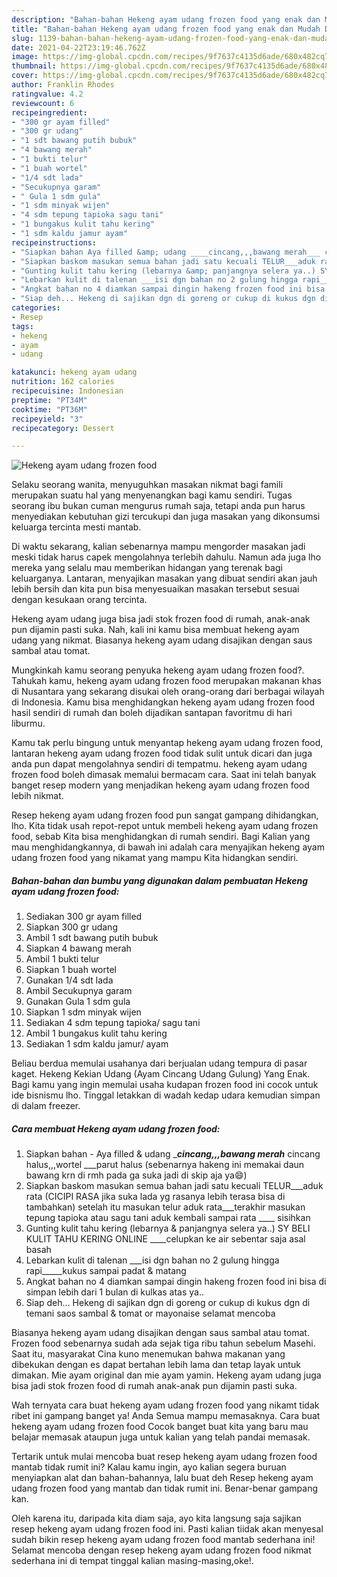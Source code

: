 ```yaml
---
description: "Bahan-bahan Hekeng ayam udang frozen food yang enak dan Mudah Dibuat"
title: "Bahan-bahan Hekeng ayam udang frozen food yang enak dan Mudah Dibuat"
slug: 1139-bahan-bahan-hekeng-ayam-udang-frozen-food-yang-enak-dan-mudah-dibuat
date: 2021-04-22T23:19:46.762Z
image: https://img-global.cpcdn.com/recipes/9f7637c4135d6ade/680x482cq70/hekeng-ayam-udang-frozen-food-foto-resep-utama.jpg
thumbnail: https://img-global.cpcdn.com/recipes/9f7637c4135d6ade/680x482cq70/hekeng-ayam-udang-frozen-food-foto-resep-utama.jpg
cover: https://img-global.cpcdn.com/recipes/9f7637c4135d6ade/680x482cq70/hekeng-ayam-udang-frozen-food-foto-resep-utama.jpg
author: Franklin Rhodes
ratingvalue: 4.2
reviewcount: 6
recipeingredient:
- "300 gr ayam filled"
- "300 gr udang"
- "1 sdt bawang putih bubuk"
- "4 bawang merah"
- "1 bukti telur"
- "1 buah wortel"
- "1/4 sdt lada"
- "Secukupnya garam"
- " Gula 1 sdm gula"
- "1 sdm minyak wijen"
- "4 sdm tepung tapioka sagu tani"
- "1 bungakus kulit tahu kering"
- "1 sdm kaldu jamur ayam"
recipeinstructions:
- "Siapkan bahan Aya filled &amp; udang ____cincang,,,bawang merah___ cincang halus,,,wortel ___parut halus (sebenarnya hakeng ini memakai daun bawang krn di rmh pada ga suka jadi di skip aja ya😄)"
- "Siapkan baskom masukan semua bahan jadi satu kecuali TELUR___aduk rata (CICIPI RASA jika suka lada yg rasanya lebih terasa bisa di tambahkan) setelah itu masukan telur aduk rata___terakhir masukan tepung tapioka atau sagu tani aduk kembali sampai rata ____ sisihkan"
- "Gunting kulit tahu kering (lebarnya &amp; panjangnya selera ya..) SY BELI KULIT TAHU KERING ONLINE ____celupkan ke air sebentar saja asal basah"
- "Lebarkan kulit di talenan ___isi dgn bahan no 2 gulung hingga rapi_____kukus sampai padat &amp; matang"
- "Angkat bahan no 4 diamkan sampai dingin hakeng frozen food ini bisa di simpan lebih dari 1 bulan di kulkas atas ya.."
- "Siap deh... Hekeng di sajikan dgn di goreng or cukup di kukus dgn di temani saos sambal &amp; tomat or mayonaise selamat mencoba"
categories:
- Resep
tags:
- hekeng
- ayam
- udang

katakunci: hekeng ayam udang 
nutrition: 162 calories
recipecuisine: Indonesian
preptime: "PT34M"
cooktime: "PT36M"
recipeyield: "3"
recipecategory: Dessert

---
```



![Hekeng ayam udang frozen food](https://img-global.cpcdn.com/recipes/9f7637c4135d6ade/680x482cq70/hekeng-ayam-udang-frozen-food-foto-resep-utama.jpg)

Selaku seorang wanita, menyuguhkan masakan nikmat bagi famili merupakan suatu hal yang menyenangkan bagi kamu sendiri. Tugas seorang ibu bukan cuman mengurus rumah saja, tetapi anda pun harus menyediakan kebutuhan gizi tercukupi dan juga masakan yang dikonsumsi keluarga tercinta mesti mantab.

Di waktu  sekarang, kalian sebenarnya mampu mengorder masakan jadi meski tidak harus capek mengolahnya terlebih dahulu. Namun ada juga lho mereka yang selalu mau memberikan hidangan yang terenak bagi keluarganya. Lantaran, menyajikan masakan yang dibuat sendiri akan jauh lebih bersih dan kita pun bisa menyesuaikan masakan tersebut sesuai dengan kesukaan orang tercinta. 

Hekeng ayam udang juga bisa jadi stok frozen food di rumah, anak-anak pun dijamin pasti suka. Nah, kali ini kamu bisa membuat hekeng ayam udang yang nikmat. Biasanya hekeng ayam udang disajikan dengan saus sambal atau tomat.

Mungkinkah kamu seorang penyuka hekeng ayam udang frozen food?. Tahukah kamu, hekeng ayam udang frozen food merupakan makanan khas di Nusantara yang sekarang disukai oleh orang-orang dari berbagai wilayah di Indonesia. Kamu bisa menghidangkan hekeng ayam udang frozen food hasil sendiri di rumah dan boleh dijadikan santapan favoritmu di hari liburmu.

Kamu tak perlu bingung untuk menyantap hekeng ayam udang frozen food, lantaran hekeng ayam udang frozen food tidak sulit untuk dicari dan juga anda pun dapat mengolahnya sendiri di tempatmu. hekeng ayam udang frozen food boleh dimasak memalui bermacam cara. Saat ini telah banyak banget resep modern yang menjadikan hekeng ayam udang frozen food lebih nikmat.

Resep hekeng ayam udang frozen food pun sangat gampang dihidangkan, lho. Kita tidak usah repot-repot untuk membeli hekeng ayam udang frozen food, sebab Kita bisa menghidangkan di rumah sendiri. Bagi Kalian yang mau menghidangkannya, di bawah ini adalah cara menyajikan hekeng ayam udang frozen food yang nikamat yang mampu Kita hidangkan sendiri.

<!--inarticleads1-->

##### Bahan-bahan dan bumbu yang digunakan dalam pembuatan Hekeng ayam udang frozen food:

1. Sediakan 300 gr ayam filled
1. Siapkan 300 gr udang
1. Ambil 1 sdt bawang putih bubuk
1. Siapkan 4 bawang merah
1. Ambil 1 bukti telur
1. Siapkan 1 buah wortel
1. Gunakan 1/4 sdt lada
1. Ambil Secukupnya garam
1. Gunakan  Gula 1 sdm gula
1. Siapkan 1 sdm minyak wijen
1. Sediakan 4 sdm tepung tapioka/ sagu tani
1. Ambil 1 bungakus kulit tahu kering
1. Sediakan 1 sdm kaldu jamur/ ayam


Beliau berdua memulai usahanya dari berjualan udang tempura di pasar kaget. Hekeng Kekian Udang (Ayam Cincang Udang Gulung) Yang Enak. Bagi kamu yang ingin memulai usaha kudapan frozen food ini cocok untuk ide bisnismu lho. Tinggal letakkan di wadah kedap udara kemudian simpan di dalam freezer. 

<!--inarticleads2-->

##### Cara membuat Hekeng ayam udang frozen food:

1. Siapkan bahan - Aya filled &amp; udang ____cincang,,,bawang merah___ cincang halus,,,wortel ___parut halus (sebenarnya hakeng ini memakai daun bawang krn di rmh pada ga suka jadi di skip aja ya😄)
1. Siapkan baskom masukan semua bahan jadi satu kecuali TELUR___aduk rata (CICIPI RASA jika suka lada yg rasanya lebih terasa bisa di tambahkan) setelah itu masukan telur aduk rata___terakhir masukan tepung tapioka atau sagu tani aduk kembali sampai rata ____ sisihkan
1. Gunting kulit tahu kering (lebarnya &amp; panjangnya selera ya..) SY BELI KULIT TAHU KERING ONLINE ____celupkan ke air sebentar saja asal basah
1. Lebarkan kulit di talenan ___isi dgn bahan no 2 gulung hingga rapi_____kukus sampai padat &amp; matang
1. Angkat bahan no 4 diamkan sampai dingin hakeng frozen food ini bisa di simpan lebih dari 1 bulan di kulkas atas ya..
1. Siap deh... Hekeng di sajikan dgn di goreng or cukup di kukus dgn di temani saos sambal &amp; tomat or mayonaise selamat mencoba


Biasanya hekeng ayam udang disajikan dengan saus sambal atau tomat. Frozen food sebenarnya sudah ada sejak tiga ribu tahun sebelum Masehi. Saat itu, masyarakat Cina kuno menemukan bahwa makanan yang dibekukan dengan es dapat bertahan lebih lama dan tetap layak untuk dimakan. Mie ayam original dan mie ayam yamin. Hekeng ayam udang juga bisa jadi stok frozen food di rumah anak-anak pun dijamin pasti suka. 

Wah ternyata cara buat hekeng ayam udang frozen food yang nikamt tidak ribet ini gampang banget ya! Anda Semua mampu memasaknya. Cara buat hekeng ayam udang frozen food Cocok banget buat kita yang baru mau belajar memasak ataupun juga untuk kalian yang telah pandai memasak.

Tertarik untuk mulai mencoba buat resep hekeng ayam udang frozen food mantab tidak rumit ini? Kalau kamu ingin, ayo kalian segera buruan menyiapkan alat dan bahan-bahannya, lalu buat deh Resep hekeng ayam udang frozen food yang mantab dan tidak rumit ini. Benar-benar gampang kan. 

Oleh karena itu, daripada kita diam saja, ayo kita langsung saja sajikan resep hekeng ayam udang frozen food ini. Pasti kalian tiidak akan menyesal sudah bikin resep hekeng ayam udang frozen food mantab sederhana ini! Selamat mencoba dengan resep hekeng ayam udang frozen food nikmat sederhana ini di tempat tinggal kalian masing-masing,oke!.

